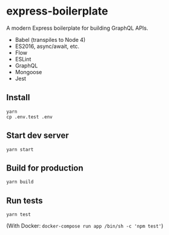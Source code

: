 express-boilerplate
===================

A modern Express boilerplate for building GraphQL APIs.

- Babel (transpiles to Node 4)
- ES2016, async/await, etc.
- Flow
- ESLint
- GraphQL
- Mongoose
- Jest

## Install

```
yarn
cp .env.test .env
```

## Start dev server

```
yarn start
```

## Build for production

```
yarn build
```

## Run tests

```
yarn test
```

(With Docker: `docker-compose run app /bin/sh -c 'npm test'`)
